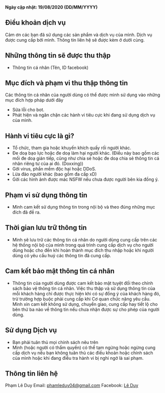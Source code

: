 
**Ngày cập nhật: 19/08/2020 (DD/MM/YYYY)**

## Điều khoản dịch vụ
Cảm ơn các bạn đã sử dụng các sản phẩm và dịch vụ của mình. Dịch vụ được cung cấp bởi mình. Thông tin liên hệ sẽ được kèm ở dưới cùng.

## Những thông tin sẽ được thu thập
- Thông tin cá nhân (Tên, ID facebook)

## Mục đích và phạm vi thu thập thông tin
Các thông tin cá nhân của người dùng có thể được mình sử dụng vào những mục đích hợp pháp dưới đây
- Sửa lỗi cho bot.
- Phát hiện và ngăn chặn các hành vi tiêu cực khi đang sử dụng dịch vụ của mình.

## Hành vi tiêu cực là gì?
- Tổ chức, tham gia hoặc khuyến khích quấy rối người khác. 
- Đe doạ bạo lực hoặc đe doạ làm hại người khác. (Điều này bao gồm các mối đe doạ gián tiếp, cũng như chia sẻ hoặc đe doạ chia sẻ thông tin cá nhân riêng tư của ai đó. (Doxxing))
- Gởi virus, phần mềm độc hại hoặc DDoS.
- Lừa đảo người khác (bao gồm đa cấp xD)
- Gởi các hình ảnh được mác NSFW nếu chưa được người bên kia đồng ý. 

## Phạm vi sử dụng thông tin
-  Mình cam kết sử dụng thông tin trong nội bộ và theo đúng những mục đích đã đề ra.

## Thời gian lưu trữ thông tin
- Mình sẽ lưu trữ các thông tin cá nhân do người dùng cung cấp trên các hệ thống nội bộ của mình trong quá trình cung cấp dịch vụ cho người dùng hoặc cho đến khi hoàn thành mục đích thu nhập hoặc khi người dùng có yêu cầu huỷ các thông tin đã cung cấp.

## Cam kết bảo mật thông tin cá nhân 
- Thông tin của người dùng được cam kết bảo mật tuyệt đối theo chính sách bảo vệ thông tin cá nhân. Việc thu thập và sử dụng thông tin của mỗi khách hàng chỉ được thực hiện khi có sự đồng ý của khách hàng đó, trừ trường hợp buộc phải cung cấp khi Cơ quan chức năng yêu cầu. Mình xin cam kết không sử dụng, chuyển giao, cung cấp hay tiết lộ cho bên thứ ba nào về thông tin nếu chưa nhận được sự cho phép của người dùng.

## Sử dụng Dịch vụ 
- Bạn phải tuân thủ mọi chính sách nêu trên
- Mình (hoặc người có thẩm quyền) có thể tạm ngừng hoặc ngừng cung cấp dịch vụ nếu bạn không tuân thủ các điều khoản hoặc chính sách của mình hoặc khi đang điều tra hành vi bị nghi ngờ là sai phạm.


## Thông tin liên hệ
Phạm Lê Duy
Email: phamleduy04@gmail.com
Facebook: [Lê Duy](https://www.facebook.com/leduy2004/)
